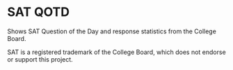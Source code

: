 SAT QOTD
=======

Shows SAT Question of the Day and response statistics from the College Board.


SAT is a registered trademark of the College Board, which does not endorse or support this project.

